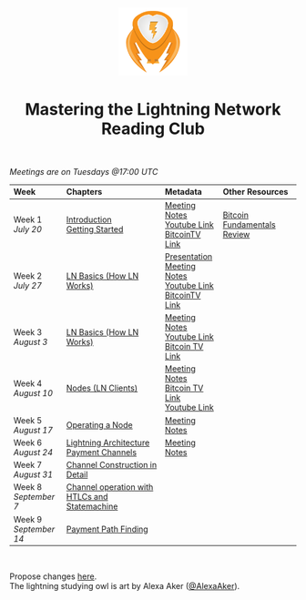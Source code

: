 <center>
<img src="./lightning-owl.png" width="120px" />
<h1>Mastering the Lightning Network Reading Club</h1>
</center>
<br/>

_Meetings are on Tuesdays @17:00 UTC_

| Week      | Chapters | Metadata | Other Resources|
| :-------- | :----------- | :------------- | :------- |
| Week 1 <br/> _July 20_   | [Introduction](https://github.com/lnbook/lnbook/blob/develop/01_introduction.asciidoc) <br/> [Getting Started](https://github.com/lnbook/lnbook/blob/develop/02_getting_started.asciidoc) | [Meeting Notes](https://github.com/BitcoinDesign/Meta/issues/125) <br/> [Youtube Link](https://www.youtube.com/watch?v=fviy7N4ppQY) <br/> [BitcoinTV Link](https://bitcointv.com/videos/watch/84a1695d-a031-4fd4-a987-60cfd9e9027f) | [Bitcoin Fundamentals Review](https://github.com/lnbook/lnbook/blob/develop/appendix-bitcoin-fundamentals-review.asciidoc) |
| Week 2 <br/> _July 27_ | [LN Basics (How LN Works)](https://github.com/lnbook/lnbook/blob/develop/03_how_ln_works.asciidoc) | [Presentation](https://sbddesign.github.io/how-ln-works/) <br/> [Meeting Notes](https://github.com/BitcoinDesign/Meta/issues/126) <br/> [Youtube Link](https://www.youtube.com/watch?v=2wbMSrMEgbY&feature=youtu.be) <br/> [BitcoinTV Link](https://bitcointv.com/videos/watch/a72ed7eb-db64-4372-8f10-0a1b9a83c348) | |
| Week 3 <br/> _August 3_ | [LN Basics (How LN Works)](https://github.com/lnbook/lnbook/blob/develop/03_how_ln_works.asciidoc) | [Meeting Notes](https://github.com/BitcoinDesign/Meta/issues/128) <br/> [Youtube Link](https://www.youtube.com/watch?v=7Y8IjtJKeAw) <br/> [Bitcoin TV Link](https://bitcointv.com/videos/watch/2935de02-160a-4e5a-bb30-f1bca1029b99) | |
| Week 4 <br/> _August 10_ | [Nodes (LN Clients)](https://github.com/lnbook/lnbook/blob/develop/04_node_client.asciidoc) | [Meeting Notes](https://github.com/BitcoinDesign/Meta/issues/130) <br/> [Bitcoin TV Link](https://bitcointv.com/videos/watch/383b8c6c-a58f-4c04-9811-4d2cb2f80632) <br/> [Youtube Link](https://www.youtube.com/watch?v=QUdF_rMByeY) |
| Week 5 <br/> _August 17_ | [Operating a Node](https://github.com/lnbook/lnbook/blob/develop/05_node_operations.asciidoc) | [Meeting Notes](https://github.com/BitcoinDesign/Meta/issues/133) |
| Week 6 <br/> _August 24_ | [Lightning Architecture](https://github.com/lnbook/lnbook/blob/develop/06_lightning_architecture.asciidoc) <br/> [Payment Channels](https://github.com/lnbook/lnbook/blob/develop/07_payment_channels.asciidoc) | [Meeting Notes](https://github.com/BitcoinDesign/Meta/issues/135) |
| Week 7 <br/> _August 31_ | [Channel Construction in Detail](https://github.com/lnbook/lnbook/blob/develop/channel-construction.asciidoc) | |
| Week 8 <br/> _September 7_ | [Channel operation with HTLCs and Statemachine](https://github.com/lnbook/lnbook/blob/develop/channel-operation.asciidoc) | |
| Week 9 <br/> _September 14_ | [Payment Path Finding](https://github.com/lnbook/lnbook/blob/develop/path-finding.asciidoc) | |

<br/>

Propose changes [here](https://github.com/thunderbiscuit/mastering-lightning-reading-club).  
The lightning studying owl is art by Alexa Aker ([@AlexaAker](https://twitter.com/AlexaAker)).
